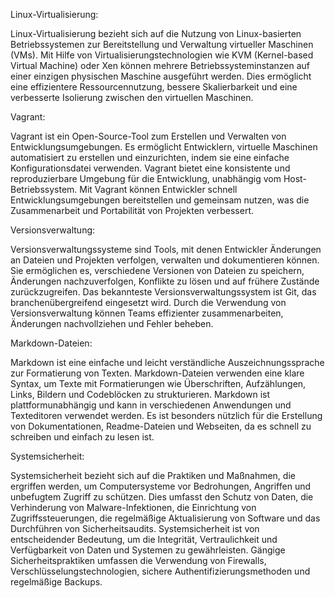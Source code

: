 Linux-Virtualisierung:

Linux-Virtualisierung bezieht sich auf die Nutzung von Linux-basierten Betriebssystemen zur Bereitstellung und Verwaltung virtueller Maschinen (VMs).
Mit Hilfe von Virtualisierungstechnologien wie KVM (Kernel-based Virtual Machine) oder Xen können mehrere Betriebssysteminstanzen auf einer einzigen 
physischen Maschine ausgeführt werden. Dies ermöglicht eine effizientere Ressourcennutzung, bessere Skalierbarkeit und eine verbesserte Isolierung 
zwischen den virtuellen Maschinen.

Vagrant: 

Vagrant ist ein Open-Source-Tool zum Erstellen und Verwalten von Entwicklungsumgebungen. Es ermöglicht Entwicklern, virtuelle Maschinen automatisiert zu 
erstellen und einzurichten, indem sie eine einfache Konfigurationsdatei verwenden. Vagrant bietet eine konsistente und reproduzierbare Umgebung für die 
Entwicklung, unabhängig vom Host-Betriebssystem. Mit Vagrant können Entwickler schnell Entwicklungsumgebungen bereitstellen und gemeinsam nutzen,
was die Zusammenarbeit und Portabilität von Projekten verbessert.

Versionsverwaltung: 

Versionsverwaltungssysteme sind Tools, mit denen Entwickler Änderungen an Dateien und Projekten verfolgen, verwalten und dokumentieren können.
Sie ermöglichen es, verschiedene Versionen von Dateien zu speichern, Änderungen nachzuverfolgen, Konflikte zu lösen und auf frühere Zustände
zurückzugreifen. Das bekannteste Versionsverwaltungssystem ist Git, das branchenübergreifend eingesetzt wird. Durch die Verwendung von Versionsverwaltung
können Teams effizienter zusammenarbeiten, Änderungen nachvollziehen und Fehler beheben.

Markdown-Dateien: 

Markdown ist eine einfache und leicht verständliche Auszeichnungssprache zur Formatierung von Texten. Markdown-Dateien verwenden eine klare Syntax,
um Texte mit Formatierungen wie Überschriften, Aufzählungen, Links, Bildern und Codeblöcken zu strukturieren. Markdown ist plattformunabhängig und 
kann in verschiedenen Anwendungen und Texteditoren verwendet werden. Es ist besonders nützlich für die Erstellung von Dokumentationen, Readme-Dateien 
und Webseiten, da es schnell zu schreiben und einfach zu lesen ist.

Systemsicherheit: 

Systemsicherheit bezieht sich auf die Praktiken und Maßnahmen, die ergriffen werden, um Computersysteme vor Bedrohungen, Angriffen und 
unbefugtem Zugriff zu schützen. Dies umfasst den Schutz von Daten, die Verhinderung von Malware-Infektionen, die Einrichtung von Zugriffssteuerungen, 
die regelmäßige Aktualisierung von Software und das Durchführen von Sicherheitsaudits. Systemsicherheit ist von entscheidender Bedeutung, 
um die Integrität, Vertraulichkeit und Verfügbarkeit von Daten und Systemen zu gewährleisten. Gängige Sicherheitspraktiken umfassen die
Verwendung von Firewalls, Verschlüsselungstechnologien, sichere Authentifizierungsmethoden und regelmäßige Backups.
